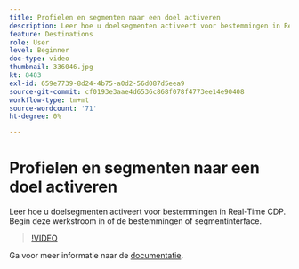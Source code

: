 ```yaml
---
title: Profielen en segmenten naar een doel activeren
description: Leer hoe u doelsegmenten activeert voor bestemmingen in Real-Time CDP.  Begin deze werkstroom in of de bestemmingen of segmentinterface.
feature: Destinations
role: User
level: Beginner
doc-type: video
thumbnail: 336046.jpg
kt: 8483
exl-id: 659e7739-8d24-4b75-a0d2-56d087d5eea9
source-git-commit: cf0193e3aae4d6536c868f078f4773ee14e90408
workflow-type: tm+mt
source-wordcount: '71'
ht-degree: 0%

---
```


# Profielen en segmenten naar een doel activeren

Leer hoe u doelsegmenten activeert voor bestemmingen in Real-Time CDP.  Begin deze werkstroom in of de bestemmingen of segmentinterface.

>[!VIDEO](https://video.tv.adobe.com/v/336046/?quality=12&learn=on)

Ga voor meer informatie naar de [documentatie](https://experienceleague.adobe.com/docs/experience-platform/destinations/ui/activate/activation-overview.html).
